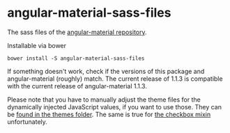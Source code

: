 # angular-material-sass-files
The sass files of the [angular-material repository](https://github.com/angular/material).

Installable via bower
```
bower install -S angular-material-sass-files
```

If something doesn't work, check if the versions of this package and angular-material (roughly) match. The current release of 1.1.3 is compatible with the current release of angular-material 1.1.3.

Please note that you have to manually adjust the theme files for the dynamically injected JavaScript values, if you want to use those. They can be [found in the themes folder](themes/). The same is true for [the checkbox mixin](_mixins.scss) unfortunately. 